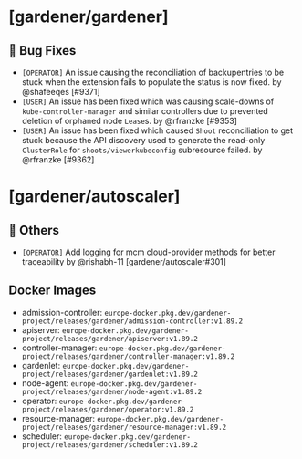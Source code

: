 # [gardener/gardener]

## 🐛 Bug Fixes

- `[OPERATOR]` An issue causing the reconciliation of backupentries to be stuck when the extension fails to populate the status is now fixed. by @shafeeqes [#9371]
- `[USER]` An issue has been fixed which was causing scale-downs of `kube-controller-manager` and similar controllers due to prevented deletion of orphaned node `Lease`s. by @rfranzke [#9353]
- `[USER]` An issue has been fixed which caused `Shoot` reconciliation to get stuck because the API discovery used to generate the read-only `ClusterRole` for `shoots/viewerkubeconfig` subresource failed. by @rfranzke [#9362]
# [gardener/autoscaler]

## 🏃 Others

- `[OPERATOR]` Add logging for mcm cloud-provider methods for better traceability by @rishabh-11 [gardener/autoscaler#301]

## Docker Images
- admission-controller: `europe-docker.pkg.dev/gardener-project/releases/gardener/admission-controller:v1.89.2`
- apiserver: `europe-docker.pkg.dev/gardener-project/releases/gardener/apiserver:v1.89.2`
- controller-manager: `europe-docker.pkg.dev/gardener-project/releases/gardener/controller-manager:v1.89.2`
- gardenlet: `europe-docker.pkg.dev/gardener-project/releases/gardener/gardenlet:v1.89.2`
- node-agent: `europe-docker.pkg.dev/gardener-project/releases/gardener/node-agent:v1.89.2`
- operator: `europe-docker.pkg.dev/gardener-project/releases/gardener/operator:v1.89.2`
- resource-manager: `europe-docker.pkg.dev/gardener-project/releases/gardener/resource-manager:v1.89.2`
- scheduler: `europe-docker.pkg.dev/gardener-project/releases/gardener/scheduler:v1.89.2`
